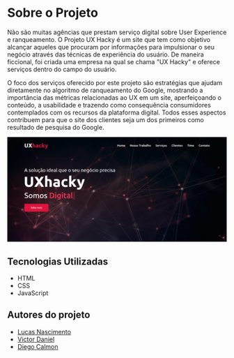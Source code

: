 # Sobre o Projeto

Não são muitas agências que prestam serviço digital sobre User Experience e
ranqueamento. O Projeto UX Hacky é um site que tem como objetivo alcançar aqueles
que procuram por informações para impulsionar o seu negócio através das técnicas de
experiência do usuário. De maneira ficcional, foi criada uma empresa na qual se chama
"UX Hacky" e oferece serviços dentro do campo do usuário.

O foco dos serviços oferecido por este projeto são estratégias que ajudam diretamente
no algoritmo de ranqueamento do Google, mostrando a importância das métricas
relacionadas ao UX em um site, aperfeiçoando o conteúdo, a usabilidade e trazendo
como consequência consumidores contemplados com os recursos da plataforma digital.
Todos esses aspectos contribuem para que o site dos clientes seja um dos primeiros
como resultado de pesquisa do Google.

![Imagem do site UxHacky](images/imagemDoSiteUxHacky.png)

## Tecnologias Utilizadas

- HTML
- CSS
- JavaScript

## Autores do projeto

-  [Lucas Nascimento](https://github.com/opslucas)
-  [Victor Daniel](https://github.com/Victor07july)
-  [Diego Calmon](https://github.com/Diego-codecell)

